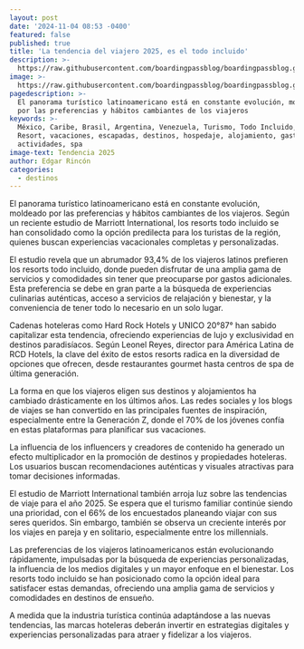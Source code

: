 ```yaml
---
layout: post
date: '2024-11-04 08:53 -0400'
featured: false
published: true
title: 'La tendencia del viajero 2025, es el todo incluido'
description: >-
  https://raw.githubusercontent.com/boardingpassblog/boardingpassblog.github.io/refs/heads/main/assets/images/Todoi-ncluido.jpg
image: >-
  https://raw.githubusercontent.com/boardingpassblog/boardingpassblog.github.io/refs/heads/main/assets/images/Todoi-ncluido.jpg
pagedescription: >-
  El panorama turístico latinoamericano está en constante evolución, moldeado
  por las preferencias y hábitos cambiantes de los viajeros
keywords: >-
  México, Caribe, Brasil, Argentina, Venezuela, Turismo, Todo Incluido, Hoteles,
  Resort, vacaciones, escapadas, destinos, hospedaje, alojamiento, gastronomía,
  actividades, spa
image-text: Tendencia 2025
author: Edgar Rincón
categories:
  - destinos
---
```

El panorama turístico latinoamericano está en constante evolución, moldeado por las preferencias y hábitos cambiantes de los viajeros. Según un reciente estudio de Marriott International, los resorts todo incluido se han consolidado como la opción predilecta para los turistas de la región, quienes buscan experiencias vacacionales completas y personalizadas.

El estudio revela que un abrumador 93,4% de los viajeros latinos prefieren los resorts todo incluido, donde pueden disfrutar de una amplia gama de servicios y comodidades sin tener que preocuparse por gastos adicionales. Esta preferencia se debe en gran parte a la búsqueda de experiencias culinarias auténticas, acceso a servicios de relajación y bienestar, y la conveniencia de tener todo lo necesario en un solo lugar.

Cadenas hoteleras como Hard Rock Hotels y UNICO 20°87° han sabido capitalizar esta tendencia, ofreciendo experiencias de lujo y exclusividad en destinos paradisíacos. Según Leonel Reyes, director para América Latina de RCD Hotels, la clave del éxito de estos resorts radica en la diversidad de opciones que ofrecen, desde restaurantes gourmet hasta centros de spa de última generación.

La forma en que los viajeros eligen sus destinos y alojamientos ha cambiado drásticamente en los últimos años. Las redes sociales y los blogs de viajes se han convertido en las principales fuentes de inspiración, especialmente entre la Generación Z, donde el 70% de los jóvenes confía en estas plataformas para planificar sus vacaciones.

La influencia de los influencers y creadores de contenido ha generado un efecto multiplicador en la promoción de destinos y propiedades hoteleras. Los usuarios buscan recomendaciones auténticas y visuales atractivas para tomar decisiones informadas.

El estudio de Marriott International también arroja luz sobre las tendencias de viaje para el año 2025. Se espera que el turismo familiar continúe siendo una prioridad, con el 66% de los encuestados planeando viajar con sus seres queridos. Sin embargo, también se observa un creciente interés por los viajes en pareja y en solitario, especialmente entre los millennials.

Las preferencias de los viajeros latinoamericanos están evolucionando rápidamente, impulsadas por la búsqueda de experiencias personalizadas, la influencia de los medios digitales y un mayor enfoque en el bienestar. Los resorts todo incluido se han posicionado como la opción ideal para satisfacer estas demandas, ofreciendo una amplia gama de servicios y comodidades en destinos de ensueño.

A medida que la industria turística continúa adaptándose a las nuevas tendencias, las marcas hoteleras deberán invertir en estrategias digitales y experiencias personalizadas para atraer y fidelizar a los viajeros.